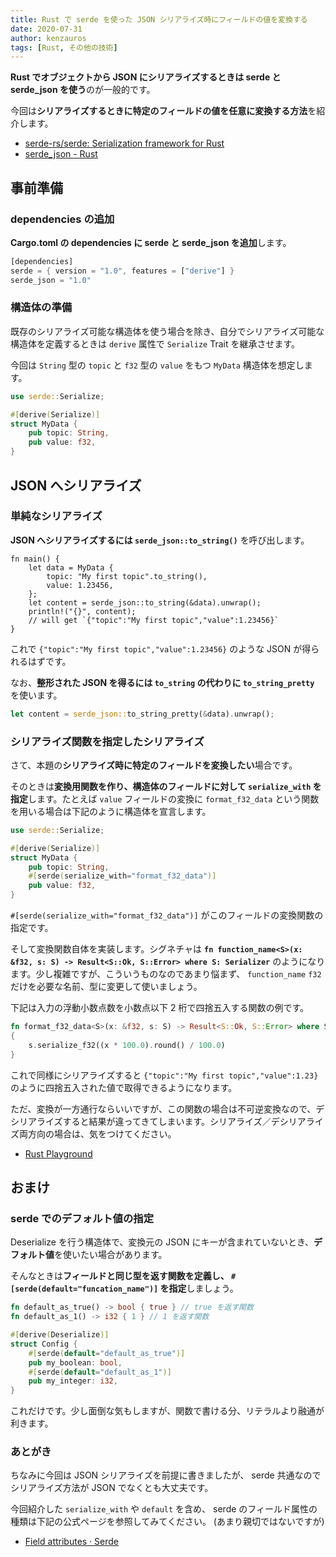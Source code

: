 ```yaml
---
title: Rust で serde を使った JSON シリアライズ時にフィールドの値を変換する
date: 2020-07-31
author: kenzauros
tags: [Rust, その他の技術]
---
```


**Rust でオブジェクトから JSON にシリアライズするときは serde と serde_json を使う**のが一般的です。

今回は**シリアライズするときに特定のフィールドの値を任意に変換する方法**を紹介します。

- [serde-rs/serde: Serialization framework for Rust](https://github.com/serde-rs/serde)
- [serde_json - Rust](https://docs.serde.rs/serde_json/)

## 事前準備

### dependencies の追加

**Cargo.toml の dependencies に serde と serde_json を追加**します。

```rust
[dependencies]
serde = { version = "1.0", features = ["derive"] }
serde_json = "1.0"
```

### 構造体の準備

既存のシリアライズ可能な構造体を使う場合を除き、自分でシリアライズ可能な構造体を定義するときは `derive` 属性で `Serialize` Trait を継承させます。

今回は `String` 型の `topic` と `f32` 型の `value` をもつ `MyData` 構造体を想定します。

```rust
use serde::Serialize;

#[derive(Serialize)]
struct MyData {
    pub topic: String,
    pub value: f32,
}
```

## JSON へシリアライズ

### 単純なシリアライズ

**JSON へシリアライズするには `serde_json::to_string()`** を呼び出します。

```
fn main() {
    let data = MyData {
        topic: "My first topic".to_string(),
        value: 1.23456,
    };
    let content = serde_json::to_string(&data).unwrap();
    println!("{}", content);
    // will get `{"topic":"My first topic","value":1.23456}`
}
```

これで `{"topic":"My first topic","value":1.23456}` のような JSON が得られるはずです。

なお、**整形された JSON を得るには `to_string` の代わりに `to_string_pretty`** を使います。

```rust
let content = serde_json::to_string_pretty(&data).unwrap();
```

### シリアライズ関数を指定したシリアライズ

さて、本題の**シリアライズ時に特定のフィールドを変換したい**場合です。

そのときは**変換用関数を作り、構造体のフィールドに対して `serialize_with` を指定**します。たとえば `value` フィールドの変換に `format_f32_data` という関数を用いる場合は下記のように構造体を宣言します。

```rust
use serde::Serialize;

#[derive(Serialize)]
struct MyData {
    pub topic: String,
    #[serde(serialize_with="format_f32_data")]
    pub value: f32,
}
```

`#[serde(serialize_with="format_f32_data")]` がこのフィールドの変換関数の指定です。

そして変換関数自体を実装します。シグネチャは **`fn function_name<S>(x: &f32, s: S) -> Result<S::Ok, S::Error> where S: Serializer`** のようになります。少し複雑ですが、こういうものなのであまり悩まず、 `function_name` `f32` だけを必要な名前、型に変更して使いましょう。

下記は入力の浮動小数点数を小数点以下 2 桁で四捨五入する関数の例です。

```rust
fn format_f32_data<S>(x: &f32, s: S) -> Result<S::Ok, S::Error> where S: Serializer
{
    s.serialize_f32((x * 100.0).round() / 100.0)
}
```

これで同様にシリアライズすると `{"topic":"My first topic","value":1.23}` のように四捨五入された値で取得できるようになります。

ただ、変換が一方通行ならいいですが、この関数の場合は不可逆変換なので、デシリアライズすると結果が違ってきてしまいます。シリアライズ／デシリアライズ両方向の場合は、気をつけてください。

- [Rust Playground](https://play.rust-lang.org/?version=stable&mode=debug&edition=2018&gist=d3a60b296ff4636e76b8be687f755d5c)

## おまけ

### serde でのデフォルト値の指定

Deserialize を行う構造体で、変換元の JSON にキーが含まれていないとき、**デフォルト値**を使いたい場合があります。

そんなときは**フィールドと同じ型を返す関数を定義し、 `#[serde(default="funcation_name")]` を指定**しましょう。

```rust
fn default_as_true() -> bool { true } // true を返す関数
fn default_as_1() -> i32 { 1 } // 1 を返す関数

#[derive(Deserialize)]
struct Config {
    #[serde(default="default_as_true")]
    pub my_boolean: bool,
    #[serde(default="default_as_1")]
    pub my_integer: i32,
}
```

これだけです。少し面倒な気もしますが、関数で書ける分、リテラルより融通が利きます。

### あとがき

ちなみに今回は JSON シリアライズを前提に書きましたが、 serde 共通なのでシリアライズ方法が JSON でなくとも大丈夫です。

今回紹介した `serialize_with` や `default` を含め、 serde のフィールド属性の種類は下記の公式ページを参照してみてください。 (あまり親切ではないですが)

- [Field attributes · Serde](https://serde.rs/field-attrs.html)